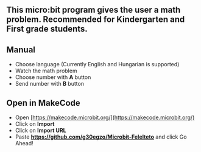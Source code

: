 ## This micro:bit program gives the user a math problem. Recommended for Kindergarten and First grade students.


## Manual

* Choose language (Currently English and Hungarian is supported)
* Watch the math problem
* Choose number with **A** button
* Send number with **B** button


## Open in MakeCode

* Open [https://makecode.microbit.org/](https://makecode.microbit.org/)
* Click on **Import**
* Click on **Import URL**
* Paste **https://github.com/g30egzo/Microbit-Felelteto** and click Go Ahead!
